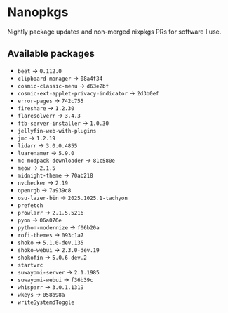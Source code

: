 <!--
SPDX-FileCopyrightText: 2025 Hana Kretzer <hanakretzer@gmail.com>

SPDX-License-Identifier: CC0-1.0
-->

# Nanopkgs

Nightly package updates and non-merged nixpkgs PRs for software I use.

## Available packages

- `beet` -> `0.112.0`
- `clipboard-manager` -> `08a4f34`
- `cosmic-classic-menu` -> `d63e2bf`
- `cosmic-ext-applet-privacy-indicator` -> `2d3b0ef`
- `error-pages` -> `742c755`
- `fireshare` -> `1.2.30`
- `flaresolverr` -> `3.4.3`
- `ftb-server-installer` -> `1.0.30`
- `jellyfin-web-with-plugins`
- `jmc` -> `1.2.19`
- `lidarr` -> `3.0.0.4855`
- `luarenamer` -> `5.9.0`
- `mc-modpack-downloader` -> `81c580e`
- `meow` -> `2.1.5`
- `midnight-theme` -> `70ab218`
- `nvchecker` -> `2.19`
- `openrgb` -> `7a939c8`
- `osu-lazer-bin` -> `2025.1025.1-tachyon`
- `prefetch`
- `prowlarr` -> `2.1.5.5216`
- `pyon` -> `06a076e`
- `python-modernize` -> `f06b20a`
- `rofi-themes` -> `093c1a7`
- `shoko` -> `5.1.0-dev.135`
- `shoko-webui` -> `2.3.0-dev.19`
- `shokofin` -> `5.0.6-dev.2`
- `startvrc`
- `suwayomi-server` -> `2.1.1985`
- `suwayomi-webui` -> `f36b39c`
- `whisparr` -> `3.0.1.1319`
- `wkeys` -> `058b98a`
- `writeSystemdToggle`
